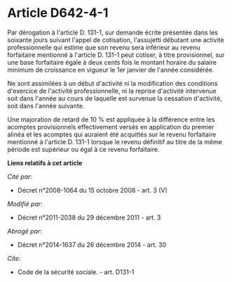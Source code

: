 # Article D642-4-1

Par dérogation à l'article D. 131-1, sur demande écrite présentée dans les soixante jours suivant l'appel de cotisation,
l'assujetti débutant une activité professionnelle qui estime que son revenu sera inférieur au revenu forfaitaire mentionné à
l'article D. 131-1 peut cotiser, à titre provisionnel, sur une base forfaitaire égale à deux cents fois le montant horaire du
salaire minimum de croissance en vigueur le 1er janvier de l'année considérée. 

Ne sont assimilées à un début d'activité ni la modification des conditions d'exercice de l'activité professionnelle, ni la
reprise d'activité intervenue soit dans l'année au cours de laquelle est survenue la cessation d'activité, soit dans l'année
suivante. 

Une majoration de retard de 10 % est appliquée à la différence entre les acomptes provisionnels effectivement versés en
application du premier alinéa et les acomptes qui auraient été acquittés sur le revenu forfaitaire mentionné à l'article D.
131-1 lorsque le revenu définitif au titre de la même période est supérieur ou égal à ce revenu forfaitaire.

**Liens relatifs à cet article**

_Cité par_:

  - Décret n°2008-1064 du 15 octobre 2008 - art. 3 (V)

_Modifié par_:

  - Décret n°2011-2038 du 29 décembre 2011 - art. 3

_Abrogé par_:

  - Décret n°2014-1637 du 26 décembre 2014 - art. 30

_Cite_:

  - Code de la sécurité sociale. - art. D131-1
